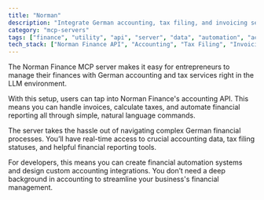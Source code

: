 ```yaml
---
title: "Norman"
description: "Integrate German accounting, tax filing, and invoicing services directly into LLM environments for financial automation."
category: "mcp-servers"
tags: ["finance", "utility", "api", "server", "data", "automation", "accounting", "tax services"]
tech_stack: ["Norman Finance API", "Accounting", "Tax Filing", "Invoicing", "Financial Automation", "Natural Language Processing"]
---
```


The Norman Finance MCP server makes it easy for entrepreneurs to manage their finances with German accounting and tax services right in the LLM environment.

With this setup, users can tap into Norman Finance's accounting API. This means you can handle invoices, calculate taxes, and automate financial reporting all through simple, natural language commands.

The server takes the hassle out of navigating complex German financial processes. You’ll have real-time access to crucial accounting data, tax filing statuses, and helpful financial reporting tools.

For developers, this means you can create financial automation systems and design custom accounting integrations. You don’t need a deep background in accounting to streamline your business's financial management.